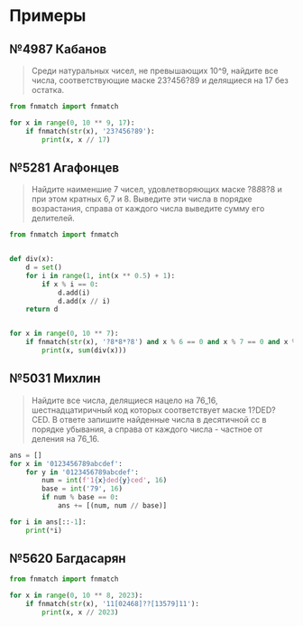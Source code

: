 # Примеры

## №4987 Кабанов

> Среди натуральных чисел, не превышающих 10^9, найдите все числа, соответствующие
> маске 23?456?89 и делящиеся на 17 без остатка.

```python
from fnmatch import fnmatch

for x in range(0, 10 ** 9, 17):
    if fnmatch(str(x), '23?456?89'):
        print(x, x // 17)
```

## №5281 Агафонцев

> Найдите наименшие 7 чисел, удовлетворяющих маске ?8*8*8?8 и при этом кратных 6,7 и 8.
> Выведите эти числа в порядке возрастания, справа от каждого числа выведите сумму его делителей.

```python
from fnmatch import fnmatch


def div(x):
    d = set()
    for i in range(1, int(x ** 0.5) + 1):
        if x % i == 0:
            d.add(i)
            d.add(x // i)
    return d


for x in range(0, 10 ** 7):
    if fnmatch(str(x), '?8*8*?8') and x % 6 == 0 and x % 7 == 0 and x % 8 == 0:
        print(x, sum(div(x)))
```

## №5031 Михлин

> Найдите все числа, делящиеся нацело на 76_16, шестнадцатиричный код которых соответствует маске 1?DED?CED. В ответе
> запишите найденные числа в десятичной сс в порядке убывания, а справа от каждого числа - частное от деления на 76_16.

```python
ans = []
for x in '0123456789abcdef':
    for y in '0123456789abcdef':
        num = int(f'1{x}ded{y}ced', 16)
        base = int('79', 16)
        if num % base == 0:
            ans += [(num, num // base)]

for i in ans[::-1]:
    print(*i)
```

## №5620 Багдасарян

```python
from fnmatch import fnmatch

for x in range(0, 10 ** 8, 2023):
    if fnmatch(str(x), '11[02468]??[13579]11'):
        print(x, x // 2023)
```